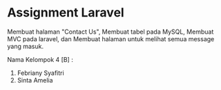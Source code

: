 # Assignment Laravel

Membuat halaman "Contact Us",
Membuat tabel pada MySQL,
Membuat MVC pada laravel, dan
Membuat halaman untuk melihat semua message yang masuk.

Nama Kelompok 4 [B] :
1. Febriany Syafitri
2. Sinta Amelia
